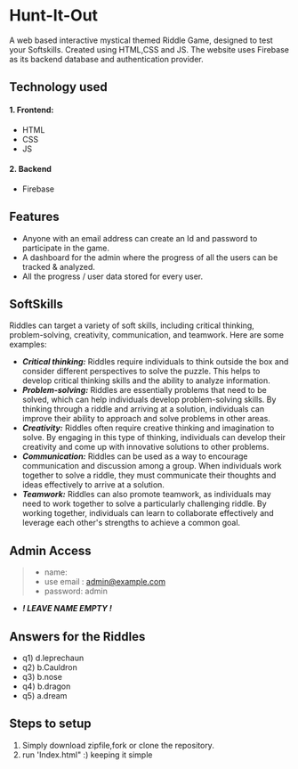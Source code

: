 # **Hunt-It-Out**
A web based interactive mystical themed Riddle Game, designed to test your Softskills.
Created using HTML,CSS and JS. The website uses Firebase as its backend database and authentication provider.
## Technology used
#### 1. Frontend:
- HTML
- CSS
- JS
#### 2. Backend
- Firebase
## Features
- Anyone with an email address can create an Id and password to participate in the game.
- A dashboard for the admin where the progress of all the users can be tracked & analyzed.
- All the progress / user data stored for every user.
## SoftSkills
Riddles can target a variety of soft skills, including critical thinking, problem-solving, creativity, communication, and teamwork. Here are some examples:
- ***Critical thinking:*** Riddles require individuals to think outside the box and consider different perspectives to solve the puzzle. This helps to develop critical thinking skills and the ability to analyze information.
- ***Problem-solving:*** Riddles are essentially problems that need to be solved, which can help individuals develop problem-solving skills. By thinking through a riddle and arriving at a solution, individuals can improve their ability to approach and solve problems in other areas.
- ***Creativity:*** Riddles often require creative thinking and imagination to solve. By engaging in this type of thinking, individuals can develop their creativity and come up with innovative solutions to other problems.
- ***Communication:*** Riddles can be used as a way to encourage communication and discussion among a group. When individuals work together to solve a riddle, they must communicate their thoughts and ideas effectively to arrive at a solution.
- ***Teamwork:*** Riddles can also promote teamwork, as individuals may need to work together to solve a particularly challenging riddle. By working together, individuals can learn to collaborate effectively and leverage each other's strengths to achieve a common goal.
## Admin Access
> * name: 
> * use email : admin@example.com
> * password: admin
* ***! LEAVE NAME EMPTY !***
## Answers for the Riddles
- q1) d.leprechaun
- q2) b.Cauldron
- q3) b.nose
- q4) b.dragon
- q5) a.dream
## Steps to setup
1. Simply download zipfile,fork or clone the repository.
2. run 'Index.html"
:) keeping it simple
